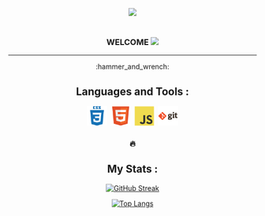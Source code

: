 <div id="header" align="center">
  <img src="https://media.giphy.com/media/du3J3cXyzhj75IOgvA/giphy.gif" width="100"/>
</div>
<div id="badges" align="center">
  <img src="https://komarev.com/ghpvc/?username=nysky90&style=flat-square&color=blue" alt=""/>
  <h3>
  WELCOME
  <img src="https://media.giphy.com/media/hvRJCLFzcasrR4ia7z/giphy.gif" width="20"/>
</h3>
</div>

---


<div id="wrapper" align="center">
:hammer_and_wrench: <h2>Languages and Tools :</h2>

<div>
  <img src="https://github.com/devicons/devicon/blob/master/icons/css3/css3-plain-wordmark.svg"  title="CSS3" alt="CSS" width="40" height="40"/>&nbsp;
  <img src="https://github.com/devicons/devicon/blob/master/icons/html5/html5-original.svg" title="HTML5" alt="HTML" width="40" height="40"/>&nbsp;
  <img src="https://github.com/devicons/devicon/blob/master/icons/javascript/javascript-original.svg" title="JavaScript" alt="JavaScript" width="40" height="40"/>&nbsp;
  <img src="https://github.com/devicons/devicon/blob/master/icons/git/git-original-wordmark.svg" title="Git" **alt="Git" width="40" height="40"/>
</div>

  
  ### :fire: <h2>My Stats :</h2>
[![GitHub Streak](http://github-readme-streak-stats.herokuapp.com?user=nysky90&theme=light&background=ffffff)](https://git.io/streak-stats)

[![Top Langs](https://github-readme-stats.vercel.app/api/top-langs/?username=nysky90&layout=compact&theme=vision-friendly-light)](https://github.com/anuraghazra/github-readme-stats)

</div>
<!--
**nysky90/nysky90** is a ✨ _special_ ✨ repository because its `README.md` (this file) appears on your GitHub profile.

Here are some ideas to get you started:

- 🔭 I’m currently working on ...
- 🌱 I’m currently learning ...
- 👯 I’m looking to collaborate on ...
- 🤔 I’m looking for help with ...
- 💬 Ask me about ...
- 📫 How to reach me: ...
- 😄 Pronouns: ...
- ⚡ Fun fact: ...
-->
